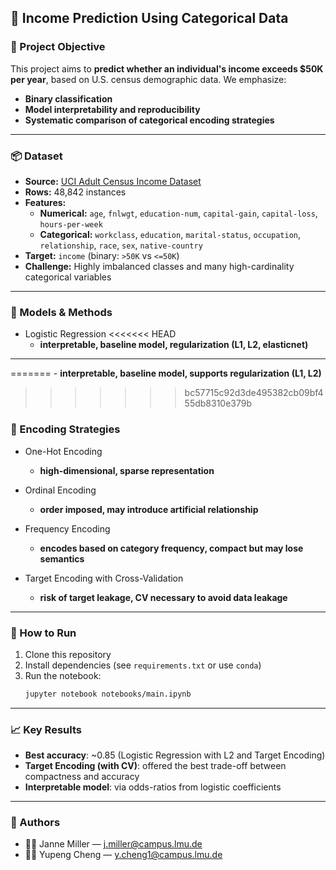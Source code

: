 ## 🧠 Income Prediction Using Categorical Data

### 🎯 Project Objective

This project aims to **predict whether an individual's income exceeds \$50K per year**, based on U.S. census demographic data. We emphasize:
- **Binary classification**
- **Model interpretability and reproducibility**
- **Systematic comparison of categorical encoding strategies**

---

### 📦 Dataset

- **Source:** [UCI Adult Census Income Dataset](https://archive.ics.uci.edu/ml/datasets/adult)
- **Rows:** 48,842 instances  
- **Features:**  
  - **Numerical:** `age`, `fnlwgt`, `education-num`, `capital-gain`, `capital-loss`, `hours-per-week`  
  - **Categorical:** `workclass`, `education`, `marital-status`, `occupation`, `relationship`, `race`, `sex`, `native-country`  
- **Target:** `income` (binary: `>50K` vs `<=50K`)  
- **Challenge:** Highly imbalanced classes and many high-cardinality categorical variables

---

### 🚀 Models & Methods

- Logistic Regression
<<<<<<< HEAD
    - **interpretable, baseline model, regularization (L1, L2, elasticnet)**

---
=======
    - **interpretable, baseline model, supports regularization (L1, L2)**
>>>>>>> bc57715c92d3de495382cb09bf455db8310e379b

### 🔧 Encoding Strategies

- One-Hot Encoding
    - **high-dimensional, sparse representation**

- Ordinal Encoding
    - **order imposed, may introduce artificial relationship**

- Frequency Encoding
    - **encodes based on category frequency, compact but may lose semantics**

- Target Encoding with Cross-Validation
    - **risk of target leakage, CV necessary to avoid data leakage**

---

### 📌 How to Run

1. Clone this repository
2. Install dependencies (see `requirements.txt` or use `conda`)
3. Run the notebook:
   ```bash
   jupyter notebook notebooks/main.ipynb

---

### 📈 Key Results

- **Best accuracy**: ~0.85 (Logistic Regression with L2 and Target Encoding)
- **Target Encoding (with CV)**: offered the best trade-off between compactness and accuracy
- **Interpretable model**: via odds-ratios from logistic coefficients

---

### 👥 Authors
- 🧑‍💻 Janne Miller — j.miller@campus.lmu.de 
- 🧑‍💻 Yupeng Cheng — y.cheng1@campus.lmu.de  

